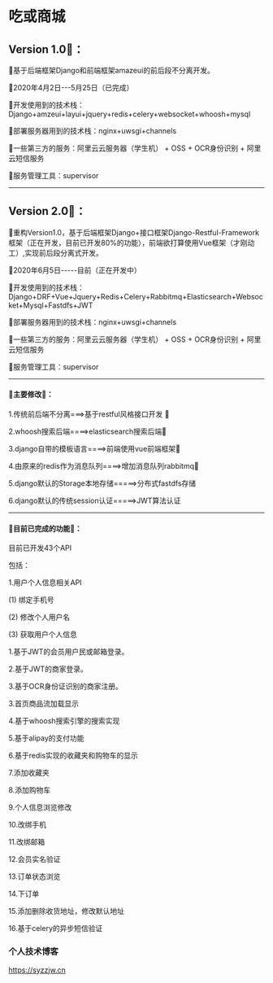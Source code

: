 # 吃或商城

## **Version 1.0🐡：**

🐳基于后端框架Django和前端框架amazeui的前后段不分离开发。

🐉2020年4月2日---5月25日（已完成）


💃开发使用到的技术栈：Django+amzeui+layui+jquery+redis+celery+websocket+whoosh+mysql


🕺部署服务器用到的技术栈：nginx+uwsgi+channels


🤸一些第三方的服务：阿里云云服务器（学生机） + OSS + OCR身份识别 + 阿里云短信服务


🐠服务管理工具：supervisor

---

## **Version 2.0🐙：**

🐋重构Version1.0，基于后端框架Django+接口框架Django-Restful-Framework框架（正在开发，目前已开发80%的功能），前端欲打算使用Vue框架（才刚动工）,实现前后段分离式开发。


🐲2020年6月5日-----目前（正在开发中）


💃开发使用到的技术栈：Django+DRF+Vue+Jquery+Redis+Celery+Rabbitmq+Elasticsearch+Websocket+Mysql+Fastdfs+JWT


🕺部署服务器用到的技术栈：nginx+uwsgi+channels


🤸一些第三方的服务：阿里云云服务器（学生机） + OSS + OCR身份识别 + 阿里云短信服务


🐠服务管理工具：supervisor

---
#### **🥳主要修改🥳：**

1.传统前后端不分离===>基于restful风格接口开发  👀

2.whoosh搜索后端====>elasticsearch搜索后端👀

3.django自带的模板语言====>前端使用vue前端框架👀

4.由原来的redis作为消息队列====>增加消息队列rabbitmq👀

5.django默认的Storage本地存储=====>分布式fastdfs存储

6.django默认的传统session认证=====>JWT算法认证

---
#### **🥶目前已完成的功能🥶：**

目前已开发43个API

包括：

1.用户个人信息相关API
  
  (1) 绑定手机号
  
  (2) 修改个人用户名
  
  (3) 获取用户个人信息
  
  



1.基于JWT的会员用户民或邮箱登录。

2.基于JWT的商家登录。

3.基于OCR身份证识别的商家注册。

3.首页商品流加载显示

4.基于whoosh搜索引擎的搜索实现

5.基于alipay的支付功能

6.基于redis实现的收藏夹和购物车的显示

7.添加收藏夹

8.添加购物车

9.个人信息浏览修改

10.改绑手机

11.改绑邮箱

12.会员实名验证

13.订单状态浏览

14.下订单

15.添加删除收货地址，修改默认地址

16.基于celery的异步短信验证



### **个人技术博客**

  https://syzzjw.cn
